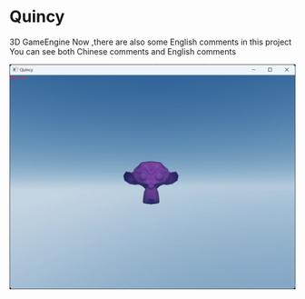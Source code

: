 # Quincy
3D GameEngine
Now ,there are also some English comments in this project 
You can see both Chinese comments and English comments 

![](./docs/imgs/game.png)